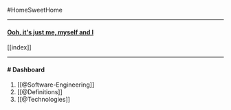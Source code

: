 #HomeSweetHome

---

#### [Ooh, it's just me, myself and I](https://open.spotify.com/track/40YcuQysJ0KlGQTeGUosTC?si=eac97bd5d3164a9a)
[[index]]

---
#### # Dashboard

1. [[@Software-Engineering]]
2. [[@Definitions]]
3. [[@Technologies]]
